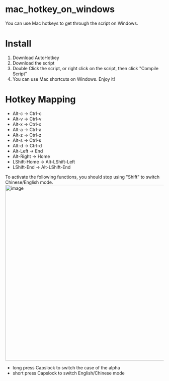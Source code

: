 # mac_hotkey_on_windows
You can use Mac hotkeys to get through the script on Windows.

# Install
1. Download AutoHotkey
2. Download the script
3. Double Click the script, or right click on the script, then click "Compile Script"
4. You can use Mac shortcuts on Windows. Enjoy it!

# Hotkey Mapping
- Alt-c -> Ctrl-c
- Alt-v -> Ctrl-v
- Alt-x -> Ctrl-x
- Alt-a -> Ctrl-a
- Alt-z -> Ctrl-z  
- Alt-s -> Ctrl-s
- Alt-d -> Ctrl-d
- Alt-Left -> End
- Alt-Right -> Home
- LShift-Home -> Alt-LShift-Left
- LShift-End -> Alt-LShift-End

To activate the following functions, you should stop using "Shift" to switch Chinese/English mode.
<img width="557" alt="image" src="https://user-images.githubusercontent.com/28620706/175760089-8fe0eb1c-9df2-44e3-a56e-b38e4a16fb02.png">
- long press Capslock to switch the case of the alpha
- short press Capslock to switch English/Chinese mode
